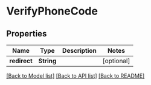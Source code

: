 # VerifyPhoneCode

## Properties
Name | Type | Description | Notes
------------ | ------------- | ------------- | -------------
**redirect** | **String** |  | [optional] 

[[Back to Model list]](../README.md#documentation-for-models) [[Back to API list]](../README.md#documentation-for-api-endpoints) [[Back to README]](../README.md)



